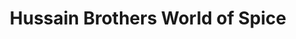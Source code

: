 ---
title: "Hussain Brothers World of Spice"
url: /ipswich/hussain-brothers-world-of-spice/
shop: convenience
---